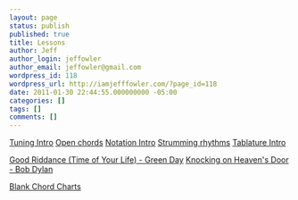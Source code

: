 ```yaml
---
layout: page
status: publish
published: true
title: Lessons
author: Jeff
author_login: jeffowler
author_email: jeffowler@gmail.com
wordpress_id: 118
wordpress_url: http://iamjefffowler.com/?page_id=118
date: 2011-01-30 22:44:55.000000000 -05:00
categories: []
tags: []
comments: []
---
```

<a href="http://iamjefffowler.com/lessons/tuning.pdf " target="_blank">Tuning Intro</a>
<a href="http://iamjefffowler.com/lessons/openchords.pdf " target="_blank">Open chords</a>
<a href="http://iamjefffowler.com/lessons/notation.pdf " target="_blank">Notation Intro</a>
<a href="http://iamjefffowler.com/lessons/strumming.pdf " target="_blank">Strumming rhythms</a>
<a href="http://iamjefffowler.com/lessons/tablature.pdf " target="_blank">Tablature Intro</a>

<a href="http://iamjefffowler.com/lessons/goodriddance.pdf " target="_blank">Good Riddance (Time of Your Life) - Green Day</a>
<a href="http://iamjefffowler.com/lessons/knockin.pdf " target="_blank">Knocking on Heaven's Door - Bob Dylan</a>

<a href="http://iamjefffowler.com/lessons/blankchordcharts.pdf " target="_blank">Blank Chord Charts</a>
